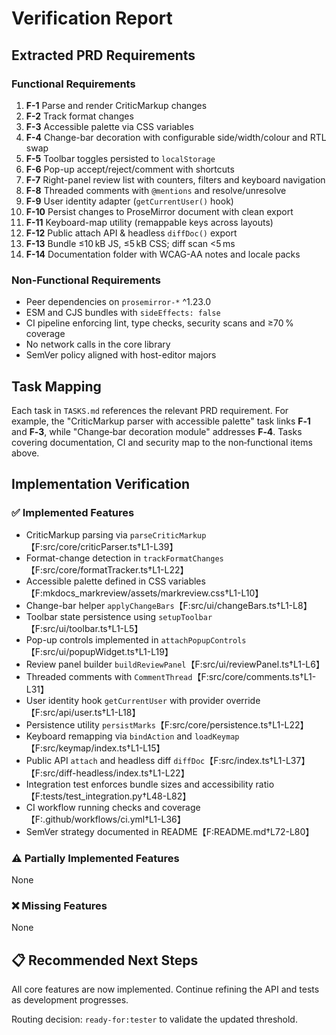 # Verification Report

## Extracted PRD Requirements

### Functional Requirements
1. **F-1** Parse and render CriticMarkup changes
2. **F-2** Track format changes
3. **F-3** Accessible palette via CSS variables
4. **F-4** Change-bar decoration with configurable side/width/colour and RTL swap
5. **F-5** Toolbar toggles persisted to `localStorage`
6. **F-6** Pop-up accept/reject/comment with shortcuts
7. **F-7** Right-panel review list with counters, filters and keyboard navigation
8. **F-8** Threaded comments with `@mentions` and resolve/unresolve
9. **F-9** User identity adapter (`getCurrentUser()` hook)
10. **F-10** Persist changes to ProseMirror document with clean export
11. **F-11** Keyboard-map utility (remappable keys across layouts)
12. **F-12** Public attach API & headless `diffDoc()` export
13. **F-13** Bundle ≤10 kB JS, ≤5 kB CSS; diff scan <5 ms
14. **F-14** Documentation folder with WCAG-AA notes and locale packs

### Non-Functional Requirements
- Peer dependencies on `prosemirror-*` ^1.23.0
- ESM and CJS bundles with `sideEffects: false`
- CI pipeline enforcing lint, type checks, security scans and ≥70 % coverage
- No network calls in the core library
- SemVer policy aligned with host-editor majors

## Task Mapping
Each task in `TASKS.md` references the relevant PRD requirement. For example, the "CriticMarkup parser with accessible palette" task links **F‑1** and **F‑3**, while "Change‑bar decoration module" addresses **F‑4**. Tasks covering documentation, CI and security map to the non‑functional items above.

## Implementation Verification

### ✅ Implemented Features
- CriticMarkup parsing via `parseCriticMarkup`【F:src/core/criticParser.ts†L1-L39】
- Format-change detection in `trackFormatChanges`【F:src/core/formatTracker.ts†L1-L22】
- Accessible palette defined in CSS variables【F:mkdocs_markreview/assets/markreview.css†L1-L10】
- Change-bar helper `applyChangeBars`【F:src/ui/changeBars.ts†L1-L8】
- Toolbar state persistence using `setupToolbar`【F:src/ui/toolbar.ts†L1-L5】
- Pop-up controls implemented in `attachPopupControls`【F:src/ui/popupWidget.ts†L1-L19】
- Review panel builder `buildReviewPanel`【F:src/ui/reviewPanel.ts†L1-L6】
- Threaded comments with `CommentThread`【F:src/core/comments.ts†L1-L31】
- User identity hook `getCurrentUser` with provider override【F:src/api/user.ts†L1-L18】
- Persistence utility `persistMarks`【F:src/core/persistence.ts†L1-L22】
- Keyboard remapping via `bindAction` and `loadKeymap`【F:src/keymap/index.ts†L1-L15】
- Public API `attach` and headless diff `diffDoc`【F:src/index.ts†L1-L37】【F:src/diff-headless/index.ts†L1-L22】
- Integration test enforces bundle sizes and accessibility ratio【F:tests/test_integration.py†L48-L82】
- CI workflow running checks and coverage【F:.github/workflows/ci.yml†L1-L36】
- SemVer strategy documented in README【F:README.md†L72-L80】

### ⚠️ Partially Implemented Features

None

### ❌ Missing Features

None

## 📋 Recommended Next Steps

All core features are now implemented. Continue refining the API and tests as development progresses.

Routing decision: `ready-for:tester` to validate the updated threshold.
